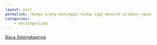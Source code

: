 ```yaml
---
layout: post
permalink: /mimpi-orang-meninggal-hidup-lagi-menurut-primbon-jawa/
categories:
    - Uncategorized
---
```


[Baca Selengkapnya](/03)